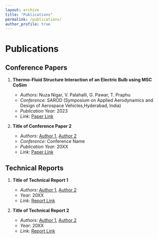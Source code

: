 ```yaml
---
layout: archive
title: "Publications"
permalink: /publications/
author_profile: true
---
```

# Publications

## Conference Papers

1. **Thermo-Fluid Structure Interaction of an Electric Bulb using MSC CoSim**
   - *Authors:* Nuza Nigar, V. Palahalli, G. Pawar, T. Praphu
   - *Conference:* SAROD (Symposium on Applied Aerodynamics and Design of Aerospace Vehicles,Hyderabad, India)
   - *Publication Year:* 2023
   - *Link:* [Paper Link](https://drive.google.com/file/d/1KMYm4BYeMNOBViJ0SuU96mo9-1NdbSuE/view?usp=sharing)

2. **Title of Conference Paper 2**
   - *Authors:* [Author 1](link-to-author-profile), [Author 2](link-to-author-profile)
   - *Conference:* Conference Name
   - *Publication Year:* 20XX
   - *Link:* [Paper Link](link-to-paper)

## Technical Reports

1. **Title of Technical Report 1**
   - *Authors:* [Author 1](link-to-author-profile), [Author 2](link-to-author-profile)
   - *Year:* 20XX
   - *Link:* [Report Link](link-to-report)

2. **Title of Technical Report 2**
   - *Authors:* [Author 1](link-to-author-profile), [Author 2](link-to-author-profile)
   - *Year:* 20XX
   - *Link:* [Report Link](link-to-report)

